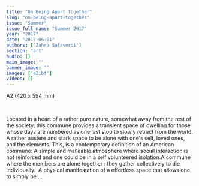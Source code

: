 ```yaml
---
title: "On Being Apart Together"
slug: "on-being-apart-together"
issue: "Summer"
issue_full_name: "Summer 2017"
year: "2017"
date: "2017-06-01"
authors: ['Zahra Safaverdi']
section: "art"
audio: []
main_image: ""
banner_image: ""
images: ['a2ibf']
videos: []
---
```

A2 (420 x 594 mm)

  

 Located in a heart of a rather pure nature, somewhat away from the rest of the society, this commune provides a transient space of dwelling for those whose days are numbered as one last stop to slowly retract from the world. A rather austere and stark space to be alone with one's self, loved ones, and the elements. This, is a contemporary definition of an American commune: A simple and malleable atmosphere where social interaction is not reinforced and one could be in a self volunteered isolation.A commune where the members are alone together : they gather collectively to die individually.  A physical manifestation of a effortless space that allows one to simply be ...

